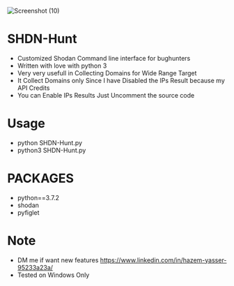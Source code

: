 

![Screenshot (10)](https://user-images.githubusercontent.com/51271019/153992740-fc529824-546f-43f4-90ef-3b674aeecdcc.png)




# SHDN-Hunt
* Customized Shodan Command line interface for bughunters 
* Written with love with python 3
* Very very usefull in Collecting Domains for Wide Range Target
* It Collect Domains only Since I have Disabled the IPs Result because my API Credits
* You can Enable IPs Results Just Uncomment the source code  

# Usage
* python SHDN-Hunt.py
* python3 SHDN-Hunt.py

# PACKAGES
* python==3.7.2
* shodan
* pyfiglet

# Note
* DM me if want new features https://www.linkedin.com/in/hazem-yasser-95233a23a/
* Tested on Windows Only








